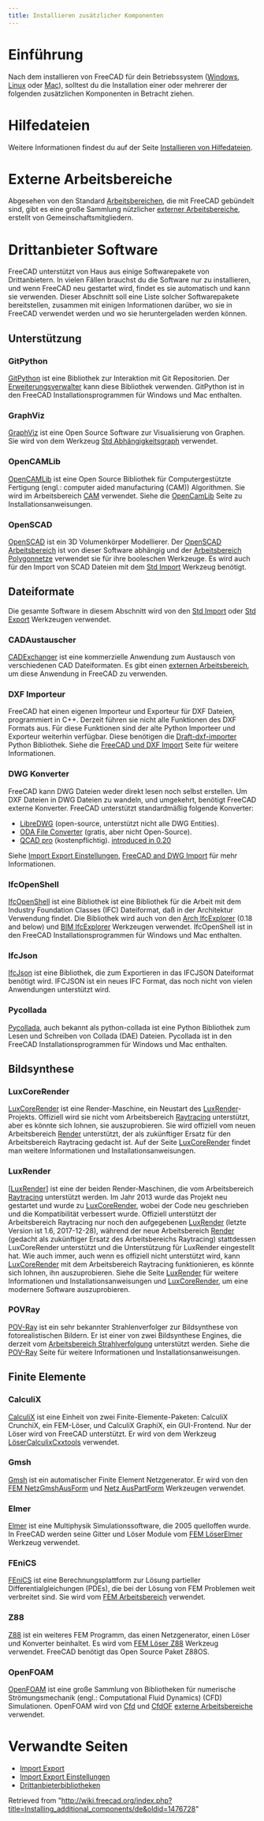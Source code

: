 ```yaml
---
title: Installieren zusätzlicher Komponenten
---
```

# Einführung

Nach dem installieren von FreeCAD für dein Betriebssystem ([Windows](/Installing_on_Windows/de "Installing on Windows/de"), [Linux](/Installing_on_Linux/de "Installing on Linux/de") oder [Mac](/Installing_on_Mac/de "Installing on Mac/de")), solltest du die Installation einer oder mehrerer der folgenden zusätzlichen Komponenten in Betracht ziehen.

# Hilfedateien

Weitere Informationen findest du auf der Seite [Installieren von Hilfedateien](/Installing_Helpfile/de "Installing Helpfile/de").

# Externe Arbeitsbereiche

Abgesehen von den Standard [Arbeitsbereichen](/Workbenches/de "Workbenches/de"), die mit FreeCAD gebündelt sind, gibt es eine große Sammlung nützlicher [externer Arbeitsbereiche](/External_workbenches/de "External workbenches/de"), erstellt von Gemeinschaftsmitgliedern.

# Drittanbieter Software

FreeCAD unterstützt von Haus aus einige Softwarepakete von Drittanbietern. In vielen Fällen brauchst du die Software nur zu installieren, und wenn FreeCAD neu gestartet wird, findet es sie automatisch und kann sie verwenden. Dieser Abschnitt soll eine Liste solcher Softwarepakete bereitstellen, zusammen mit einigen Informationen darüber, wo sie in FreeCAD verwendet werden und wo sie heruntergeladen werden können.

## Unterstützung

### GitPython

[GitPython](https://github.com/gitpython-developers/GitPython) ist eine Bibliothek zur Interaktion mit Git Repositorien. Der [Erweiterungsverwalter](/Std_AddonMgr/de "Std AddonMgr/de") kann diese Bibliothek verwenden. GitPython ist in den FreeCAD Installationsprogrammen für Windows und Mac enthalten.

### GraphViz

[GraphViz](https://www.graphviz.org) ist eine Open Source Software zur Visualisierung von Graphen. Sie wird von dem Werkzeug [Std Abhängigkeitsgraph](/Std_DependencyGraph/de "Std DependencyGraph/de") verwendet.

### OpenCAMLib

[OpenCAMLib](http://www.anderswallin.net/CAM) ist eine Open Source Bibliothek für Computergestützte Fertigung (engl.: computer aided manufacturing (CAM)) Algorithmen. Sie wird im Arbeitsbereich [CAM](/CAM_Workbench/de "CAM Workbench/de") verwendet. Siehe die [OpenCamLib](/index.php?title=OpenCamLib/de&action=edit&redlink=1 "OpenCamLib/de (page does not exist)") Seite zu Installationsanweisungen.

### OpenSCAD

[OpenSCAD](https://www.openscad.org) ist ein 3D Volumenkörper Modellierer. Der [OpenSCAD Arbeitsbereich](/OpenSCAD_Workbench/de "OpenSCAD Workbench/de") ist von dieser Software abhängig und der  [Arbeitsbereich Polygonnetze](/Mesh_Workbench/de "Mesh Workbench/de") verwendet sie für ihre booleschen Werkzeuge. Es wird auch für den Import von SCAD Dateien mit dem [Std Import](/Std_Import/de "Std Import/de") Werkzeug benötigt.

## Dateiformate

Die gesamte Software in diesem Abschnitt wird von den [Std Import](/Std_Import/de "Std Import/de") oder [Std Export](/Std_Export/de "Std Export/de") Werkzeugen verwendet.

### CADAustauscher

[CADExchanger](https://cadexchanger.com) ist eine kommerzielle Anwendung zum Austausch von verschiedenen CAD Dateiformaten. Es gibt einen [externen Arbeitsbereich](https://github.com/yorikvanhavre/CADExchanger), um diese Anwendung in FreeCAD zu verwenden.

### DXF Importeur

FreeCAD hat einen eigenen Importeur und Exporteur für DXF Dateien, programmiert in C++. Derzeit führen sie nicht alle Funktionen des DXF Formats aus. Für diese Funktionen sind der alte Python Importeer und Exporteur weiterhin verfügbar. Diese benötigen die [Draft-dxf-importer](https://github.com/yorikvanhavre/Draft-dxf-importer) Python Bibliothek. Siehe die [FreeCAD und DXF Import](/FreeCAD_and_DXF_Import/de "FreeCAD and DXF Import/de") Seite für weitere Informationen.

### DWG Konverter

FreeCAD kann DWG Dateien weder direkt lesen noch selbst erstellen. Um DXF Dateien in DWG Dateien zu wandeln, und umgekehrt, benötigt FreeCAD externe Konverter. FreeCAD unterstützt standardmäßig folgende Konverter:

* [LibreDWG](https://www.gnu.org/software/libredwg) (open-source, unterstützt nicht alle DWG Entities).
* [ODA File Converter](https://www.opendesign.com/guestfiles/oda_file_converter) (gratis, aber nicht Open-Source).
* [QCAD pro](https://qcad.org/en/qcad-command-line-tools#dwg2dwg) (kostenpflichtig). [introduced in 0.20](/Release_notes_0.20 "Release notes 0.20")

Siehe [Import Export Einstellungen](/Import_Export_Preferences/de#DWG "Import Export Preferences/de"), [FreeCAD and DWG Import](/FreeCAD_and_DWG_Import/de "FreeCAD and DWG Import/de") für mehr Informationen.

### IfcOpenShell

[IfcOpenShell](http://ifcopenshell.org) ist eine Bibliothek ist eine Bibliothek für die Arbeit mit dem Industry Foundation Classes (IFC) Dateiformat, daß in der Architektur Verwendung findet. Die Bibliothek wird auch von den [Arch IfcExplorer](/Arch_IfcExplorer/de "Arch IfcExplorer/de") (0.18 and below) und [BIM IfcExplorer](/BIM_IfcExplorer/de "BIM IfcExplorer/de") Werkzeugen verwendet. IfcOpenShell ist in den FreeCAD Installationsprogrammen für Windows und Mac enthalten.

### IfcJson

[IfcJson](https://github.com/buildingSMART/ifcJSON) ist eine Bibliothek, die zum Exportieren in das IFCJSON Dateiformat benötigt wird. IFCJSON ist ein neues IFC Format, das noch nicht von vielen Anwendungen unterstützt wird.

### Pycollada

[Pycollada](https://github.com/pycollada/pycollada/releases), auch bekannt als python-collada ist eine Python Bibliothek zum Lesen und Schreiben von Collada (DAE) Dateien. Pycollada ist in den FreeCAD Installationsprogrammen für Windows und Mac enthalten.

## Bildsynthese

### LuxCoreRender

[LuxCoreRender](https://www.luxcorerender.org) ist eine Render-Maschine, ein Neustart des [LuxRender](/LuxRender/de "LuxRender/de")-Projekts. Offiziell wird sie nicht vom Arbeitsbereich [Raytracing](/Raytracing_Workbench/de "Raytracing Workbench/de") unterstützt, aber es könnte sich lohnen, sie auszuprobieren. Sie wird offiziell vom neuen Arbeitsbereich [Render](https://github.com/FreeCAD/FreeCAD-render) unterstützt, der als zukünftiger Ersatz für den Arbeitsbereich Raytracing gedacht ist. Auf der Seite [LuxCoreRender](/LuxCoreRender/de "LuxCoreRender/de") findet man weitere Informationen und Installationsanweisungen.

### LuxRender

[[LuxRender](https://luxcorerender.org/history/)] ist eine der beiden Render-Maschinen, die vom Arbeitsbereich [Raytracing](/Raytracing_Workbench/de "Raytracing Workbench/de") unterstützt werden. Im Jahr 2013 wurde das Projekt neu gestartet und wurde zu [LuxCoreRender](/LuxCoreRender/de "LuxCoreRender/de"), wobei der Code neu geschrieben und die Kompatibilität verbessert wurde. Offiziell unterstützt der Arbeitsbereich Raytracing nur noch den aufgegebenen [LuxRender](/LuxRender/de "LuxRender/de") (letzte Version ist 1.6, 2017-12-28), während der neue Arbeitsbereich [Render](https://github.com/FreeCAD/FreeCAD-render) (gedacht als zukünftiger Ersatz des Arbeitsbereichs Raytracing) stattdessen LuxCoreRender unterstützt und die Unterstützung für LuxRender eingestellt hat. Wie auch immer, auch wenn es offiziell nicht unterstützt wird, kann [LuxCoreRender](/LuxCoreRender/de "LuxCoreRender/de") mit dem Arbeitsbereich Raytracing funktionieren, es könnte sich lohnen, ihn auszuprobieren. Siehe die Seite [LuxRender](/LuxRender/de "LuxRender/de") für weitere Informationen und Installationsanweisungen und [LuxCoreRender](/LuxCoreRender/de "LuxCoreRender/de"), um eine modernere Software auszuprobieren.

### POVRay

[POV-Ray](https://www.povray.org) ist ein sehr bekannter Strahlenverfolger zur Bildsynthese von fotorealistischen Bildern. Er ist einer von zwei Bildsynthese Engines, die derzeit vom [Arbeitsbereich Strahlverfolgung](/Raytracing_Workbench/de "Raytracing Workbench/de") unterstützt werden. Siehe die [POV-Ray](/index.php?title=POV-Ray/de&action=edit&redlink=1 "POV-Ray/de (page does not exist)") Seite für weitere Informationen und Installationsanweisungen.

## Finite Elemente

### CalculiX

[CalculiX](http://calculix.de) ist eine Einheit von zwei Finite-Elemente-Paketen: CalculiX CrunchiX, ein FEM-Löser, und CalculiX GraphiX, ein GUI-Frontend. Nur der Löser wird von FreeCAD unterstützt. Er wird von dem Werkzeug [LöserCalculixCxxtools](/FEM_SolverCalculixCxxtools/de "FEM SolverCalculixCxxtools/de") verwendet.

### Gmsh

[Gmsh](http://gmsh.info) ist ein automatischer Finite Element Netzgenerator. Er wird von den [FEM NetzGmshAusForm](/FEM_MeshGmshFromShape/de "FEM MeshGmshFromShape/de") und [Netz AusPartForm](/Mesh_FromPartShape/de "Mesh FromPartShape/de") Werkzeugen verwendet.

### Elmer

[Elmer](https://www.csc.fi/web/elmer) ist eine Multiphysik Simulationssoftware, die 2005 quelloffen wurde. In FreeCAD werden seine Gitter und Löser Module vom [FEM LöserElmer](/FEM_SolverElmer/de "FEM SolverElmer/de") Werkzeug verwendet.

### FEniCS

[FEniCS](https://fenicsproject.org) ist eine Berechnungsplattform zur Lösung partieller Differentialgleichungen (PDEs), die bei der Lösung von FEM Problemen weit verbreitet sind.
Sie wird vom [FEM Arbeitsbereich](/FEM_Workbench/de "FEM Workbench/de") verwendet.

### Z88

[Z88](https://en.z88.de) ist ein weiteres FEM Programm, das einen Netzgenerator, einen Löser und Konverter beinhaltet. Es wird vom [FEM Löser Z88](/FEM_SolverZ88/de "FEM SolverZ88/de") Werkzeug verwendet. FreeCAD benötigt das Open Source Paket Z88OS.

### OpenFOAM

[OpenFOAM](https://openfoam.org) ist eine große Sammlung von Bibliotheken für numerische Strömungsmechanik (engl.: Computational Fluid Dynamics) (CFD) Simulationen. OpenFOAM wird von [Cfd](/Cfd_Workbench/de "Cfd Workbench/de") und [CfdOF](https://github.com/jaheyns/CfdOF) [externe Arbeitsbereiche](/External_workbenches/de "External workbenches/de") verwendet.

# Verwandte Seiten

* [Import Export](/Import_Export/de "Import Export/de")
* [Import Export Einstellungen](/Import_Export_Preferences/de "Import Export Preferences/de")
* [Drittanbieterbibliotheken](/Third_Party_Libraries/de "Third Party Libraries/de")

Retrieved from "<http://wiki.freecad.org/index.php?title=Installing_additional_components/de&oldid=1476728>"